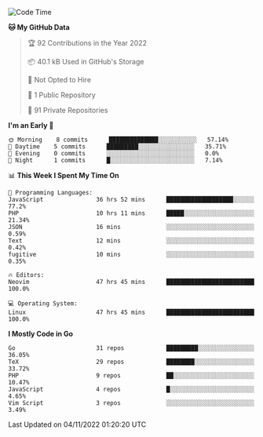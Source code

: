 
<!--START_SECTION:waka-->
![Code Time](http://img.shields.io/badge/Code%20Time-2%2C793%20hrs%2020%20mins-blue)

**🐱 My GitHub Data** 

> 🏆 92 Contributions in the Year 2022
 > 
> 📦 40.1 kB Used in GitHub's Storage 
 > 
> 🚫 Not Opted to Hire
 > 
> 📜 1 Public Repository 
 > 
> 🔑 91 Private Repositories  
 > 
**I'm an Early 🐤** 

```text
🌞 Morning    8 commits      ██████████████░░░░░░░░░░░   57.14% 
🌆 Daytime    5 commits      █████████░░░░░░░░░░░░░░░░   35.71% 
🌃 Evening    0 commits      ░░░░░░░░░░░░░░░░░░░░░░░░░   0.0% 
🌙 Night      1 commits      █░░░░░░░░░░░░░░░░░░░░░░░░   7.14%

```


📊 **This Week I Spent My Time On** 

```text
💬 Programming Languages: 
JavaScript               36 hrs 52 mins      ███████████████████░░░░░░   77.2% 
PHP                      10 hrs 11 mins      █████░░░░░░░░░░░░░░░░░░░░   21.34% 
JSON                     16 mins             ░░░░░░░░░░░░░░░░░░░░░░░░░   0.59% 
Text                     12 mins             ░░░░░░░░░░░░░░░░░░░░░░░░░   0.42% 
fugitive                 10 mins             ░░░░░░░░░░░░░░░░░░░░░░░░░   0.35%

🔥 Editors: 
Neovim                   47 hrs 45 mins      █████████████████████████   100.0%

💻 Operating System: 
Linux                    47 hrs 45 mins      █████████████████████████   100.0%

```

**I Mostly Code in Go** 

```text
Go                       31 repos            █████████░░░░░░░░░░░░░░░░   36.05% 
TeX                      29 repos            ████████░░░░░░░░░░░░░░░░░   33.72% 
PHP                      9 repos             ██░░░░░░░░░░░░░░░░░░░░░░░   10.47% 
JavaScript               4 repos             █░░░░░░░░░░░░░░░░░░░░░░░░   4.65% 
Vim Script               3 repos             ░░░░░░░░░░░░░░░░░░░░░░░░░   3.49%

```



 Last Updated on 04/11/2022 01:20:20 UTC
<!--END_SECTION:waka-->
